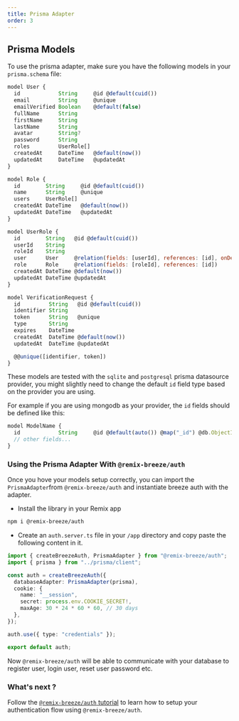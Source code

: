```yaml
---
title: Prisma Adapter
order: 3
---
```


## Prisma Models

To use the prisma adapter, make sure you have the following models in your `prisma.schema` file:

```js
model User {
  id            String     @id @default(cuid())
  email         String     @unique
  emailVerified Boolean    @default(false)
  fullName      String
  firstName     String
  lastName      String
  avatar        String?
  password      String
  roles         UserRole[]
  createdAt     DateTime   @default(now())
  updatedAt     DateTime   @updatedAt
}

model Role {
  id        String     @id @default(cuid())
  name      String     @unique
  users     UserRole[]
  createdAt DateTime   @default(now())
  updatedAt DateTime   @updatedAt
}

model UserRole {
  id        String   @id @default(cuid())
  userId    String
  roleId    String
  user      User     @relation(fields: [userId], references: [id], onDelete: Cascade)
  role      Role     @relation(fields: [roleId], references: [id])
  createdAt DateTime @default(now())
  updatedAt DateTime @updatedAt
}

model VerificationRequest {
  id         String   @id @default(cuid())
  identifier String
  token      String   @unique
  type       String
  expires    DateTime
  createdAt  DateTime @default(now())
  updatedAt  DateTime @updatedAt

  @@unique([identifier, token])
}
```

These models are tested with the `sqlite` and `postgresql` prisma datasource provider, you might slightly need to change the default `id` field type based on the provider you are using.

For example if you are using mongodb as your provider, the `id` fields should be defined like this:

```ts
model ModelName {
  id            String     @id @default(auto()) @map("_id") @db.ObjectId
  // other fields...
}
```

### Using the Prisma Adapter With `@remix-breeze/auth`

Once you hove your models setup correctly, you can import the `PrismaAdapter`from `@remix-breeze/auth` and instantiate breeze auth with the adapter.

- Install the library in your Remix app

```bash
npm i @remix-breeze/auth
```

- Create an `auth.server.ts` file in your `/app` directory and copy paste the following content in it.

```ts
import { createBreezeAuth, PrismaAdapter } from "@remix-breeze/auth";
import { prisma } from "../prisma/client";

const auth = createBreezeAuth({
  databaseAdapter: PrismaAdapter(prisma),
  cookie: {
    name: "__session",
    secret: process.env.COOKIE_SECRET!,
    maxAge: 30 * 24 * 60 * 60, // 30 days
  },
});

auth.use({ type: "credentials" });

export default auth;
```

Now `@remix-breeze/auth` will be able to communicate with your database to register user, login user, reset user password etc.

### What's next ?

Follow the [`@remix-breeze/auth` tutorial](/docs/en/authentication/remix-breeze-auth) to learn how to setup your authentication flow using `@remix-breeze/auth`.
